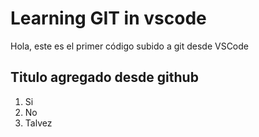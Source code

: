 # Learning GIT in vscode

Hola, este es el primer código subido a git desde VSCode

## Titulo agregado desde github

1. Si
2. No
3. Talvez 